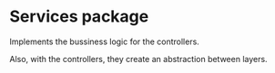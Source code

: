 # Services package

Implements the bussiness logic for the controllers.

Also, with the controllers, they create an abstraction between layers.